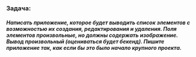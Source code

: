 ### Задача:
##### Написать приложение, которое будет выводить список элементов с возможностью их создания, редактирования и удаления. Поля элементов произвольные, но должны содержать изображение. Вывод произвольный (оцениваться будет бекенд). Пишите приложение так, как если бы это было начало крупного проекта.
